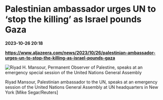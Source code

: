 # Palestinian ambassador urges UN to ‘stop the killing’ as Israel pounds Gaza

**2023-10-26 20:18**

**https://www.aljazeera.com/news/2023/10/26/palestinian-ambassador-urges-un-to-stop-the-killing-as-israel-pounds-gaza**

![Riyad H. Mansour, Permanent Observer of Palestine, speaks at an emergency special session of the United Nations General Assembly](https://www.aljazeera.com/wp-content/uploads/2023/10/2023-10-26T145733Z_1567015140_RC2E04APX4Z5_RTRMADP_3_ISRAEL-PALESTINIANS-UN-1698332695.jpg?resize=770%2C513&quality=80)

Riyad Mansour, Palestinian ambassador to the UN, speaks at an emergency session of the United Nations General Assembly at UN headquarters in New York \[Mike Segar/Reuters\]